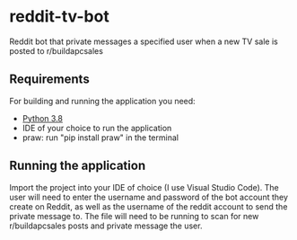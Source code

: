 # reddit-tv-bot
Reddit bot that private messages a specified user when a new TV sale is posted to r/buildapcsales

## Requirements

For building and running the application you need:

- [Python 3.8](https://www.python.org/downloads/)
- IDE of your choice to run the application
- praw: run "pip install praw" in the terminal

## Running the application

Import the project into your IDE of choice (I use Visual Studio Code).
The user will need to enter the username and password of the bot account they create on Reddit, as well as the username of the reddit account to send the private message to.
The file will need to be running to scan for new r/buildapcsales posts and private message the user.
